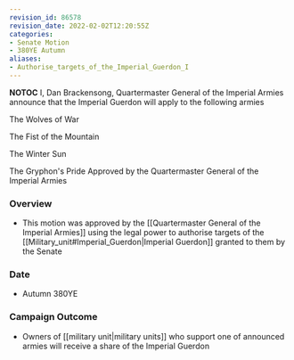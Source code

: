 ```yaml
---
revision_id: 86578
revision_date: 2022-02-02T12:20:55Z
categories:
- Senate Motion
- 380YE Autumn
aliases:
- Authorise_targets_of_the_Imperial_Guerdon_I
---
```



__NOTOC__
I, Dan Brackensong, Quartermaster General of the Imperial Armies announce that the Imperial Guerdon will apply to the following armies

The Wolves of War

The Fist of the Mountain

The Winter Sun

The Gryphon's Pride
Approved by the Quartermaster General of the Imperial Armies

### Overview
* This motion was approved by the [[Quartermaster General of the Imperial Armies]] using the legal power to authorise targets of the [[Military_unit#Imperial_Guerdon|Imperial Guerdon]] granted to them by the Senate

### Date
* Autumn 380YE

### Campaign Outcome
* Owners of [[military unit|military units]] who support one of announced armies will receive a share of the Imperial Guerdon